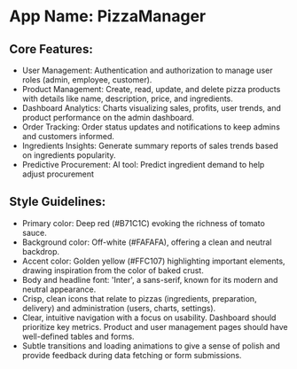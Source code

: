 # **App Name**: PizzaManager

## Core Features:

- User Management: Authentication and authorization to manage user roles (admin, employee, customer).
- Product Management: Create, read, update, and delete pizza products with details like name, description, price, and ingredients.
- Dashboard Analytics: Charts visualizing sales, profits, user trends, and product performance on the admin dashboard.
- Order Tracking: Order status updates and notifications to keep admins and customers informed.
- Ingredients Insights: Generate summary reports of sales trends based on ingredients popularity.
- Predictive Procurement: AI tool: Predict ingredient demand to help adjust procurement

## Style Guidelines:

- Primary color: Deep red (#B71C1C) evoking the richness of tomato sauce.
- Background color: Off-white (#FAFAFA), offering a clean and neutral backdrop.
- Accent color: Golden yellow (#FFC107) highlighting important elements, drawing inspiration from the color of baked crust.
- Body and headline font: 'Inter', a sans-serif, known for its modern and neutral appearance.
- Crisp, clean icons that relate to pizzas (ingredients, preparation, delivery) and administration (users, charts, settings).
- Clear, intuitive navigation with a focus on usability. Dashboard should prioritize key metrics. Product and user management pages should have well-defined tables and forms.
- Subtle transitions and loading animations to give a sense of polish and provide feedback during data fetching or form submissions.